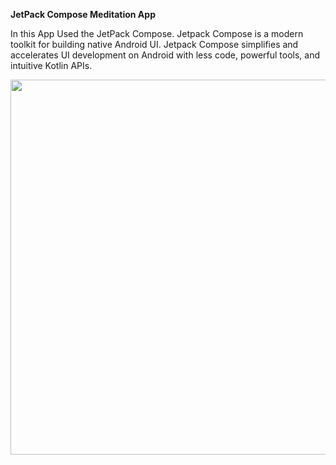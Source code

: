 **JetPack Compose Meditation App**

In this App Used the JetPack Compose. Jetpack Compose is a modern toolkit for building native Android UI. Jetpack Compose simplifies and accelerates UI development on Android with less code, powerful tools, and intuitive Kotlin APIs.

<p>
<img src="https://github.com/usama-bin-hamza/Meditation-App/assets/96182703/62e6b91a-5a84-4325-9153-12278200f50a" height="600rm" >
</p>

